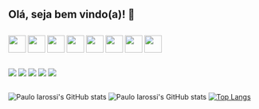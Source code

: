 ## Olá, seja bem vindo(a)! 👋 

  ##
<img style="width: 35px;" src="https://cdn.jsdelivr.net/gh/devicons/devicon/icons/html5/html5-original.svg"/> <img style="width: 35px;" src="https://cdn.jsdelivr.net/gh/devicons/devicon/icons/css3/css3-original.svg"/> <img style="width: 35px;" src="https://cdn.jsdelivr.net/gh/devicons/devicon/icons/git/git-original.svg"/> <img style="width: 35px;" src="https://cdn.jsdelivr.net/gh/devicons/devicon/icons/javascript/javascript-original.svg" /> <img style="width: 35px;" src="https://cdn.jsdelivr.net/gh/devicons/devicon/icons/react/react-original.svg"/> <img  style="width: 35px;" src="https://cdn.jsdelivr.net/gh/devicons/devicon/icons/vscode/vscode-original.svg"/> <img  style="width: 35px;" src="https://cdn.jsdelivr.net/gh/devicons/devicon/icons/bootstrap/bootstrap-original.svg"/> <img  style="width: 35px;" src="https://cdn.jsdelivr.net/gh/devicons/devicon/icons/ubuntu/ubuntu-plain.svg"/>

  ##
<a href="mailto:paulomaraba@gmail.com" target="_blanck"><img src="https://img.shields.io/badge/Gmail-D14836?style=for-the-badge&logo=gmail&logoColor=white"></a> <a href="https://t.me/paulomaraba" target="_blanck"><img src="https://img.shields.io/badge/Telegram-2CA5E0?style=for-the-badge&logo=telegram&logoColor=white"></a> <a href="#"><img src="https://img.shields.io/badge/Discord-7289DA?style=for-the-badge&logo=discord&logoColor=white"></a> <a href="https://github.com/paulomaraba" target="_blanck"><img src="https://img.shields.io/badge/GitHub-100000?style=for-the-badge&logo=github&logoColor=white"></a> <a href="https://www.linkedin.com/in/paulomaraba/" target="_blanck"><img src="https://img.shields.io/badge/LinkedIn-0077B5?style=for-the-badge&logo=linkedin&logoColor=white"></a>

  ##
  ![Paulo Iarossi's GitHub stats](https://github-readme-stats.vercel.app/api?username=paulomaraba&show_icons=true&theme=radical)
  ![Paulo Iarossi's GitHub stats](https://github-readme-stats.vercel.app/api/top-langs/?username=paulomaraba&hide_progress=true&theme=radical)
  [![Top Langs](https://github-readme-stats.vercel.app/api/top-langs/?username=paulomaraba&hide_progress=true)](https://github.com/paulomaraba/github-readme-stats)
